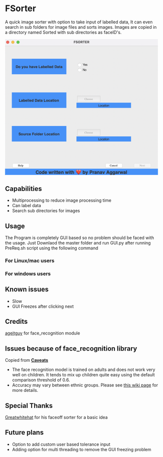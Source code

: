 # FSorter
A quick image sorter with option to take input of labelled data, It can even search in sub folders for image files and sorts images. Images are copied in a directory named Sorted with sub directories as faceID's.

![alt text](https://github.com/Pranav0-0Aggarwal/FSorter/blob/main/APP.png?raw=true)

## Capabilities
* Multiprocessing to reduce image processing time
* Can label data
* Search sub directories for images

## Usage
The Program is completely GUI based so no problem should be faced with the usage.
Just Downlaod the master folder and run GUI.py after running PreReq.sh script using the following command

### For Linux/mac users


### For windows users


## Known issues
* Slow
* GUI Freezes after clicking next

## Credits
[ageitguy](https://github.com/ageitgey/face_recognition) for face_recognition module


## Issues because of face_recognition library
Copied from [**Caveats**](https://github.com/ageitgey/face_recognition/blob/master/README.md)

* The face recognition model is trained on adults and does not work very well on children. It tends to mix
  up children quite easy using the default comparison threshold of 0.6.
* Accuracy may vary between ethnic groups. Please see [this wiki page](https://github.com/ageitgey/face_recognition/wiki/Face-Recognition-Accuracy-Problems#question-face-recognition-works-well-with-european-individuals-but-overall-accuracy-is-lower-with-asian-individuals) for more details.

## Special Thanks
[Greatwhitehat](https://github.com/greatwhitehat/faceoff) for his faceoff sorter for a basic idea

## Future plans
* Option to add custom user based tolerance input
* Adding option for multi threading to remove the GUI freezing problem
